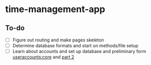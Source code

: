 # time-management-app
## To-do
- [ ] Figure out routing and make pages skeleton
- [ ] Determine database formats and start on methods/file setup
- [ ] Learn about accounts and set up database and preliminary form [useraccounts:core](https://atmospherejs.com/useraccounts/core) and [part 2](https://github.com/meteor-useraccounts/core/blob/master/Guide.md#available-versions)
